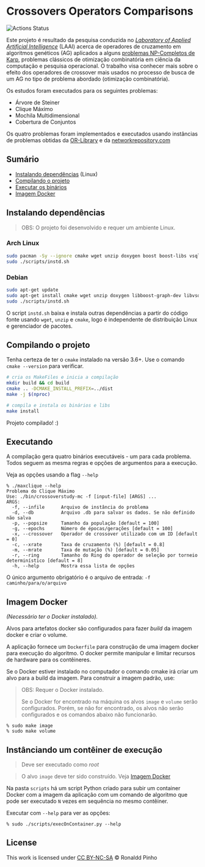 # Crossovers Operators Comparisons

![Actions Status](https://github.com/pinho/crossover-research/workflows/C++%20CI/badge.svg)

Este projeto é resultado da pesquisa conduzida no 
_[Laboratory of Applied Artificial Intelligence](http://laai.ufpa.br)_ (LAAI)
acerca de operadores de cruzamento em algoritmos genéticos (AG) aplicados a
alguns [problemas NP-Completos de Karp](), problemas clássicos de otimização
combinatória em ciência da computação e pesquisa operacional. O trabalho visa
conhecer mais sobre o efeito dos operadores de crossover mais usados no processo
de busca de um AG no tipo de problema abordado (otimização combinatória).

Os estudos foram executados para os seguintes problemas:
- Árvore de Steiner
- Clique Máximo
- Mochila Multidimensional
- Cobertura de Conjuntos

<!-- TODO: Link para a OR-ibrary -->
Os quatro problemas foram implementados e executados usando instâncias de
problemas obtidas da [OR-Library](http://people.brunel.ac.uk/~mastjjb/jeb/info.html)
e da [networkrepository.com](https://networkrepository.com)

## Sumário

* [Instalando dependências](#Instalando-dependências) (Linux)
* [Compilando o projeto](#Compilando-o-projeto)
* [Executar os binários](#executando)
* [Imagem Docker](#imagem-docker)

## Instalando dependências

> OBS: O projeto foi desenvolvido e requer um ambiente Linux.

### Arch Linux

```sh
sudo pacman -Sy --ignore cmake wget unzip doxygen boost boost-libs vsqlite++ 
sudo ./scripts/instd.sh
```

### Debian

```sh
sudo apt-get update
sudo apt-get install cmake wget unzip doxygen libboost-graph-dev libvsqlitepp-dev
sudo ./scripts/instd.sh
```

O script `instd.sh` baixa e instala outras dependências a partir do código fonte
usando `wget`, `unzip` e `cmake`, logo é independente de distribuição Linux e
gerenciador de pacotes.

## Compilando o projeto

Tenha certeza de ter o `cmake` instalado na versão 3.6+. Use o comando
`cmake --version` para verificar.

```sh
# cria os MakeFiles e inicia a compilação
mkdir build && cd build
cmake .. -DCMAKE_INSTALL_PREFIX=../dist
make -j $(nproc)

# compila e instala os binários e libs
make install
```

Projeto compilado! :)

## Executando

A compilação gera quatro binários executáveis - um para cada problema.
Todos seguem as mesma regras e opções de argumentos para a execução.

Veja as opções usando a flag `--help`

```console
% ./maxclique --help
Problema do Clique Máximo
Use: ./bin/crossoverstudy-mc -f [input-file] [ARGS] ...
ARGS:
  -f, --infile      Arquivo de instância do problema
  -d, --db          Arquivo .db para salvar os dados. Se não definido não salva
  -p, --popsize     Tamanho da população [default = 100]
  -g, --epochs      Número de épocas/gerações [default = 100]
  -x, --crossover   Operador de crossover utilizado com um ID [default = 0]
  -c, --xrate       Taxa de cruzamento (%) [default = 0.8]
  -m, --mrate       Taxa de mutação (%) [default = 0.05]
  -r, --ring        Tamanho do Ring do operador de seleção por torneio determinístico [default = 8]
  -h, --help        Mostra essa lista de opções
```

O único argumento obrigatório é o arquivo de entrada: `-f caminho/para/o/arquivo`

## Imagem Docker

_(Necessário ter o Docker instalado)._

Alvos para artefatos docker são configurados para fazer *build* da imagem docker
e criar o volume.

A aplicação fornece um `Dockerfile` para construção de uma imagem docker para
execução do algoritmo. O docker permite manipular e limitar recursos de hardware
para os contêineres. 

Se o Docker estiver instalado no computador o comando cmake irá criar um alvo
para a build da imagem. Para construir a imagem padrão, use:

> OBS: Requer o Docker instalado.
>
> Se o Docker for encontrado na máquina os alvos `image` e `volume` serão
> configurados. Porém, se não for encontrado, os alvos não serão configurados e
> os comandos abaixo não funcionarão.

```console
% sudo make image
% sudo make volume
```

## Instânciando um contêiner de execução

> Deve ser executado como _root_

> O alvo `image` deve ter sido construído. Veja [Imagem Docker](#Imagem-Docker)

Na pasta `scripts` há um script Python criado para subir um container Docker com
a imagem da aplicação com um comando de algoritmo que pode ser executado `N`
vezes em sequência no mesmo contêiner.

Executar com `--help` para ver as opções:

```console
% sudo ./scripts/execOnContainer.py --help
```

## License

This work is licensed under
[CC BY-NC-SA](https://creativecommons.org/licenses/by-nc-sa/4.0/)
&copy; Ronaldd Pinho

